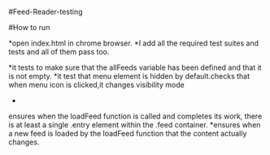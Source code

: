 #Feed-Reader-testing

#How to run 

*open index.html in chrome browser.
*I add all the required test suites and tests and 
all of them pass too.

*it tests to make sure that the allFeeds variable has been defined and that it is not empty.
*it test that menu element is hidden by default.checks that when menu icon is clicked,it changes visibility mode

*
ensures when the loadFeed function is called and completes its work, there is at least a single .entry element within the .feed container.
*ensures when a new feed is loaded by the loadFeed function that the content actually changes.
